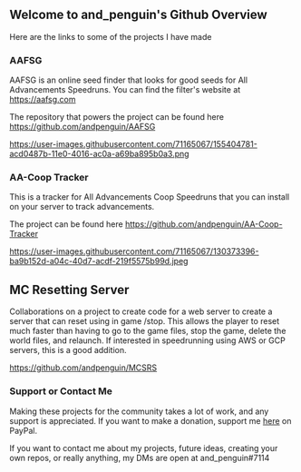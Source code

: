 ## Welcome to and_penguin's Github Overview

Here are the links to some of the projects I have made

### AAFSG

AAFSG is an online seed finder that looks for good seeds for All Advancements Speedruns. You can find the filter's website at https://aafsg.com

The repository that powers the project can be found here https://github.com/andpenguin/AAFSG

https://user-images.githubusercontent.com/71165067/155404781-acd0487b-11e0-4016-ac0a-a69ba895b0a3.png

### AA-Coop Tracker

This is a tracker for All Advancements Coop Speedruns that you can install on your server to track advancements.

The project can be found here https://github.com/andpenguin/AA-Coop-Tracker

https://user-images.githubusercontent.com/71165067/130373396-ba9b152d-a04c-40d7-acdf-219f5575b99d.jpeg

## MC Resetting Server

Collaborations on a project to create code for a web server to create a server that can reset using in game /stop. This allows the player to reset much faster than having to go to the game files, stop the game, delete the world files, and relaunch. If interested in speedrunning using AWS or GCP servers, this is a good addition.

https://github.com/andpenguin/MCSRS

### Support or Contact Me

Making these projects for the community takes a lot of work, and any support is appreciated. If you want to make a donation, support me [here](https://www.paypal.com/donate/?hosted_button_id=YHS2HDH2G4K62) on PayPal.

If you want to contact me about my projects, future ideas, creating your own repos, or really anything, my DMs are open at and_penguin#7114
